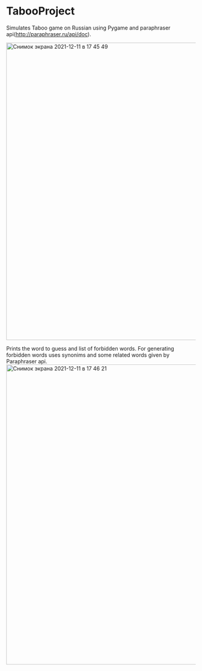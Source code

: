 # TabooProject
Simulates Taboo game on Russian using Pygame and paraphraser api(http://paraphraser.ru/api/doc). 

<img width="790" alt="Снимок экрана 2021-12-11 в 17 45 49" src="https://user-images.githubusercontent.com/54975860/145680836-292c909e-9349-4443-b4a8-d8e9a9b72823.png">

Prints the word to guess and list of forbidden words. For generating forbidden words uses synonims and some related words given by Paraphraser api.  
<img width="797" alt="Снимок экрана 2021-12-11 в 17 46 21" src="https://user-images.githubusercontent.com/54975860/145680841-2b181a7d-0be6-4dde-a16c-e521aac6edb7.png">
